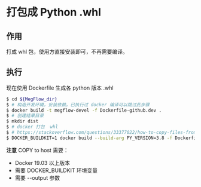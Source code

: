 # 打包成 Python .whl

## 作用
打成 whl 包，使用方直接安装即可，不再需要编译。

## 执行

现在使用 Dockerfile 生成各 python 版本 .whl

```bash
$ cd ${MegFlow_dir}
$ # 构造开发环境，安装依赖。已执行过 docker 编译可以跳过此步骤
$ docker build -t megflow-devel -f Dockerfile-github.dev .
$ # 创建结果目录
$ mkdir dist
$ # docker 打包  whl
$ # https://stackoverflow.com/questions/33377022/how-to-copy-files-from-dockerfile-to-host
$ DOCKER_BUILDKIT=1 docker build --build-arg PY_VERSION=3.8 -f Dockerfile.github-release --output dist .
```

**注意** COPY to host 需要：
* Docker 19.03 以上版本
* 需要 DOCKER_BUILDKIT 环境变量
* 需要 --output 参数